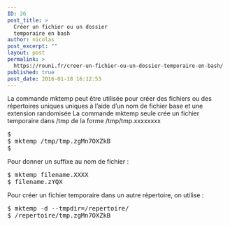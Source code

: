 ```yaml
---
ID: 26
post_title: >
  Créer un fichier ou un dossier
  temporaire en bash
author: nicolas
post_excerpt: ""
layout: post
permalink: >
  https://rouni.fr/creer-un-fichier-ou-un-dossier-temporaire-en-bash/
published: true
post_date: 2016-01-18 16:12:53
---
```

La commande mktemp peut être utilisée pour créer des fichiers ou des répertoires uniques uniques à l’aide d’un nom de fichier base et une extension randomisée
La commande mktemp seule crée un fichier temporaire dans /tmp de la forme /tmp/tmp.xxxxxxxx

<pre class="lang:bash decode:1 " >
$
$ mktemp /tmp/tmp.zgMn7OXZkB
$
</pre>

Pour donner un suffixe au nom de fichier :

<pre class="lang:bash decode:1 " >
$ mktemp filename.XXXX
$ filename.zYQX
</pre>

Pour créer un fichier temporaire dans un autre répertoire, on utilise :

<pre class="lang:bash decode:1 " >
$ mktemp -d --tmpdir=/repertoire/
$ /repertoire/tmp.zgMn7OXZkB
</pre>